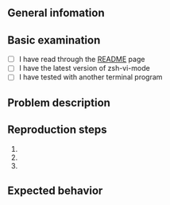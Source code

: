 <!-- ISSUES NOT FOLLOWING THIS TEMPLATE WILL BE CLOSED AND DELETED -->

<!-- TIP: Hit 'Preview' for a more readable version of this template -->

## General infomation

<!--
Please report the following information as possible as you can:

- Terminal program: (e.g. iTerm 3.0.0, Xfce 4.16, xterm 327, other?)
- Operating system: (e.g. Manjaro Linux 5.4.105-1, macOS Mojave 10.13.1, other?)
- ZSH framework: (e.g. oh-my-zsh, prezto, antigen, antibody, zplug, other?)
- ZSH version: 5.x.x
- ZVM version: 0.x.x
-->

## Basic examination

<!-- Check all that apply [x] -->

- [ ] I have read through the [README](https://github.com/jeffreytse/zsh-vi-mode) page
- [ ] I have the latest version of zsh-vi-mode
- [ ] I have tested with another terminal program <!-- e.g. Xfce4, iTerm, etc. -->

## Problem description

<!-- This is a summary description on the problem -->

## Reproduction steps

1.
2.
3.

## Expected behavior


